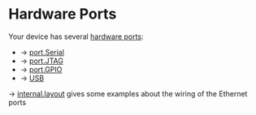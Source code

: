 # Hardware Ports

Your device has several [hardware ports](https://en.wikipedia.org/wiki/Computer%20port%20%28hardware%29 "https://en.wikipedia.org/wiki/Computer port (hardware)"):

- → [port.Serial](/docs/techref/hardware/port.serial "docs:techref:hardware:port.serial")
- → [port.JTAG](/docs/techref/hardware/port.jtag "docs:techref:hardware:port.jtag")
- → [port.GPIO](/docs/techref/hardware/port.gpio "docs:techref:hardware:port.gpio")
- → [USB](/docs/guide-user/storage/usb-installing "docs:guide-user:storage:usb-installing")

→ [internal.layout](/docs/techref/internal.layout "docs:techref:internal.layout") gives some examples about the wiring of the Ethernet ports

